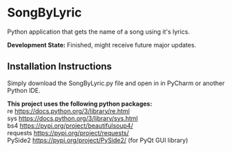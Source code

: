 # SongByLyric
Python application that gets the name of a song using it's lyrics.

**Development State:** Finished, might receive future major updates.

## Installation Instructions
Simply download the SongByLyric.py file and open in in PyCharm or another Python IDE.

**This project uses the following python packages:** <br/>
re https://docs.python.org/3/library/re.html <br/>
sys https://docs.python.org/3/library/sys.html <br/>
bs4 https://pypi.org/project/beautifulsoup4/ <br/>
requests https://pypi.org/project/requests/ <br/>
PySide2 https://pypi.org/project/PySide2/ (for PyQt GUI library) <br/>
